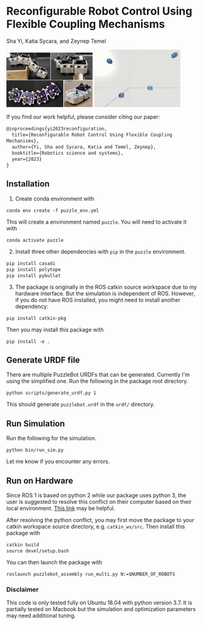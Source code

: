# Reconfigurable Robot Control Using Flexible Coupling Mechanisms
Sha Yi, Katia Sycara, and Zeynep Temel  

<img src="/img/robot_demo.jpg" width="45%" />   <img src="/img/bulletsim_line4.gif" width="45%" />

If you find our work helpful, please consider citing our paper:
```
@inproceedings{yi2023reconfiguration,
  title={Reconfigurable Robot Control Using Flexible Coupling Mechanisms},
  author={Yi, Sha and Sycara, Katia and Temel, Zeynep},
  booktitle={Robotics science and systems},
  year={2023}
}
```

## Installation

1. Create conda environment with 
```
conda env create -f puzzle_env.yml
```
This will create a environment named `puzzle`. You will need to activate it with
```
conda activate puzzle
```

2. Install three other dependencies with `pip` in the `puzzle` environment.
```
pip install casadi
pip install polytope
pip install pybullet
```
3. The package is originally in the ROS catkin source workspace due to my hardware interface. But the simulation is independent of ROS. However, if you do not have ROS installed, you might need to install another dependency:
```
pip install catkin-pkg
```
Then you may install this package with
```
pip install -e .
```

## Generate URDF file
There are multiple PuzzleBot URDFs that can be generated. Currently I'm using the simplified one. Run the following in the package root directory.
```
python scripts/generate_urdf.py 1
```
This should generate `puzzlebot.urdf` in the `urdf/` directory.

## Run Simulation
Run the following for the simulation.
```
python bin/run_sim.py
```
Let me know if you encounter any errors.

## Run on Hardware
Since ROS 1 is based on python 2 while our package uses python 3, the user is suggested to resolve this conflict on their computer based on their local environment. [This link](https://medium.com/@beta_b0t/how-to-setup-ros-with-python-3-44a69ca36674) may be helpful.

After resolving the python conflict, you may first move the package to your catkin workspace source directory, e.g. `catkin_ws/src`. Then install this package with 
```
catkin build
source devel/setup.bash
```
You can then launch the package with
```
roslaunch puzzlebot_assembly run_multi.py N:=$NUMBER_OF_ROBOTS
```

### Disclaimer
This code is only tested fully on Ubuntu 18.04 with python version 3.7. It is partially tested on Macbook but the simulation and optimization parameters may need additional tuning.
